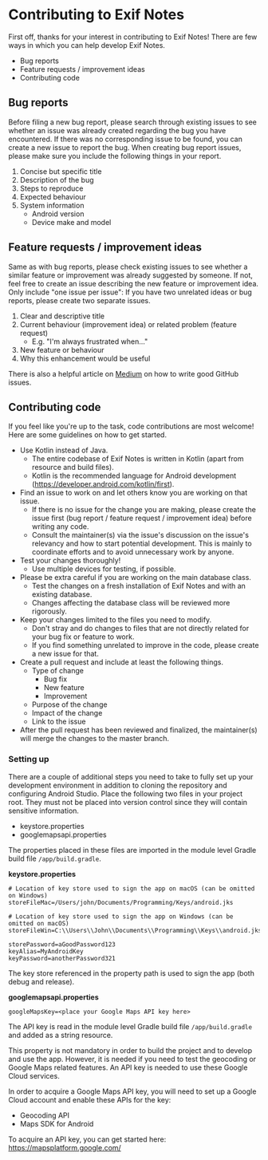 # Contributing to Exif Notes

First off, thanks for your interest in contributing to Exif Notes! There are few ways in which you can help develop Exif Notes.

- Bug reports
- Feature requests / improvement ideas
- Contributing code

## Bug reports

Before filing a new bug report, please search through existing issues to see whether an issue was already created regarding the bug you have encountered. If there was no corresponding issue to be found, you can create a new issue to report the bug. When creating bug report issues, please make sure you include the following things in your report.
1. Concise but specific title 
2. Description of the bug
3. Steps to reproduce
4. Expected behaviour
5. System information
    - Android version
    - Device make and model

## Feature requests / improvement ideas

Same as with bug reports, please check existing issues to see whether a similar feature or improvement was already suggested by someone. If not, feel free to create an issue describing the new feature or improvement idea. Only include "one issue per issue": If you have two unrelated ideas or bug reports, please create two separate issues.
1. Clear and descriptive title
2. Current behaviour (improvement idea) or related problem (feature request)
    - E.g. "I'm always frustrated when..."
3. New feature or behaviour
4. Why this enhancement would be useful

There is also a helpful article on <a href="https://medium.com/nyc-planning-digital/writing-a-proper-github-issue-97427d62a20f">Medium</a> on how to write good GitHub issues.

## Contributing code

If you feel like you're up to the task, code contributions are most welcome! Here are some guidelines on how to get started.
- Use Kotlin instead of Java.
    - The entire codebase of Exif Notes is written in Kotlin (apart from resource and build files).
    - Kotlin is the recommended language for Android development (https://developer.android.com/kotlin/first).
- Find an issue to work on and let others know you are working on that issue.
    - If there is no issue for the change you are making, please create the issue first (bug report / feature request / improvement idea) before writing any code.
    - Consult the maintainer(s) via the issue's discussion on the issue's relevancy and how to start potential development. This is mainly to coordinate efforts and to avoid unnecessary work by anyone.
- Test your changes thoroughly!
    - Use multiple devices for testing, if possible.
- Please be extra careful if you are working on the main database class.
    - Test the changes on a fresh installation of Exif Notes and with an existing database.
    - Changes affecting the database class will be reviewed more rigorously.
- Keep your changes limited to the files you need to modify.
    - Don't stray and do changes to files that are not directly related for your bug fix or feature to work.
    - If you find something unrelated to improve in the code, please create a new issue for that.
- Create a pull request and include at least the following things.
    - Type of change
        - Bug fix
        - New feature
        - Improvement
    - Purpose of the change
    - Impact of the change
    - Link to the issue
- After the pull request has been reviewed and finalized, the maintainer(s) will merge the changes to the master branch.

### Setting up

There are a couple of additional steps you need to take to fully set up your development environment in addition to cloning the repository and configuring Android Studio. Place the following two files in your project root. They must not be placed into version control since they will contain sensitive information.
- keystore.properties
- googlemapsapi.properties

The properties placed in these files are imported in the module level Gradle build file `/app/build.gradle`.

**keystore.properties**

```
# Location of key store used to sign the app on macOS (can be omitted on Windows)
storeFileMac=/Users/john/Documents/Programming/Keys/android.jks

# Location of key store used to sign the app on Windows (can be omitted on macOS)
storeFileWin=C:\\Users\\John\\Documents\\Programming\\Keys\\android.jks

storePassword=aGoodPassword123
keyAlias=MyAndroidKey
keyPassword=anotherPassword321
```
The key store referenced in the property path is used to sign the app (both debug and release).

**googlemapsapi.properties**

```
googleMapsKey=<place your Google Maps API key here>
```
The API key is read in the module level Gradle build file `/app/build.gradle` and added as a string resource.

This property is not mandatory in order to build the project and to develop and use the app. However, it is needed if you need to test the geocoding or Google Maps related features. An API key is needed to use these Google Cloud services.

In order to acquire a Google Maps API key, you will need to set up a Google Cloud account and enable these APIs for the key:
- Geocoding API
- Maps SDK for Android

To acquire an API key, you can get started here: https://mapsplatform.google.com/